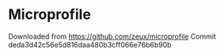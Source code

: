 # Microprofile

Downloaded from https://github.com/zeux/microprofile
Commit deda3d42c56e5d816daa480b3cff066e76b6b90b